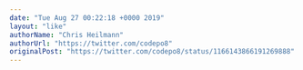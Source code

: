```yaml
---
date: "Tue Aug 27 00:22:18 +0000 2019"
layout: "like"
authorName: "Chris Heilmann"
authorUrl: "https://twitter.com/codepo8"
originalPost: "https://twitter.com/codepo8/status/1166143866191269888"
---
```

